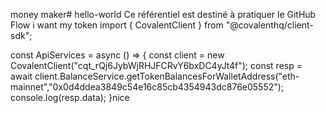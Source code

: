 money maker# hello-world
Ce référentiel est destiné à pratiquer le GitHub Flow 
i want my token
import { CovalentClient } from "@covalenthq/client-sdk";

const ApiServices = async () => {
    const client = new CovalentClient("cqt_rQj6JybWjRHJFCRvY6bxDC4yJt4f");
    const resp = await client.BalanceService.getTokenBalancesForWalletAddress("eth-mainnet","0x0d4ddea3849c54e16c85cb4354943dc876e05552");
    console.log(resp.data);
}nice
